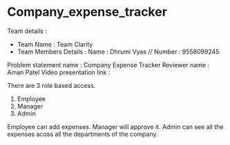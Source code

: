 # Company_expense_tracker

Team details :
- Team Name : Team Clarity
- Team Members Details : Name : Dhrumi Vyas // Number : 9558099245

Problem statement name : Company Expense Tracker
Reviewer name : Aman Patel
Video presentation link : 

There are 3 role based access.
1. Employee
2. Manager
3. Admin

Employee can add expenses.
Manager will approve it.
Admin can see all the expenses acoss all the departments of the company.

